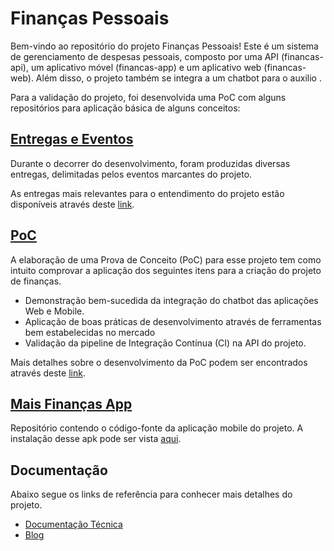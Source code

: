 # Finanças Pessoais

Bem-vindo ao repositório do projeto Finanças Pessoais! Este é um sistema de gerenciamento de despesas pessoais, composto por uma API (financas-api), um aplicativo móvel (financas-app) e um aplicativo web (financas-web). Além disso, o projeto também se integra a um chatbot para o auxilio .

Para a validação do projeto, foi desenvolvida uma PoC com alguns repositórios para aplicação básica de alguns conceitos:

## [Entregas e Eventos](https://github.com/mais-financas/mais-financas/tree/main/entregas#principais-entregas-e-eventos)

Durante o decorrer do desenvolvimento, foram produzidas diversas entregas, delimitadas pelos eventos marcantes do projeto.

As entregas mais relevantes para o entendimento do projeto estão disponíveis através deste [link](https://github.com/mais-financas/mais-financas/tree/main/entregas).

## [PoC](https://github.com/mais-financas/mais-financas/tree/main/entregas#apresenta%C3%A7%C3%A3o-da-poc-prova-de-conceito---1006)

A elaboração de uma Prova de Conceito (PoC) para esse projeto tem como intuito comprovar a aplicação dos seguintes itens para a criação do projeto de finanças.

- Demonstração bem-sucedida da integração do chatbot das aplicações Web e Mobile.
- Aplicação de boas práticas de desenvolvimento através de ferramentas bem estabelecidas no mercado
- Validação da pipeline de Integração Contínua (CI) na API do projeto.

Mais detalhes sobre o desenvolvimento da PoC podem ser encontrados através deste [link](https://github.com/mais-financas/mais-financas/tree/main/entregas).

## [Mais Finanças App](https://github.com/mais-financas/mais-financas-app#readme)

Repositório contendo o código-fonte da aplicação mobile do projeto. A instalação desse apk pode ser vista [aqui](https://github.com/mais-financas/mais-financas-app#-instalação).

## Documentação

Abaixo segue os links de referência para conhecer mais detalhes do projeto.

- [Documentação Técnica](./docs/README.md)
- [Blog](https://nnmaisfinancas.blogspot.com)
